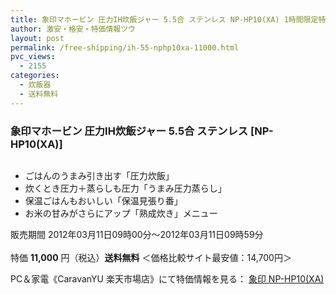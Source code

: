 ```yaml
---
title: 象印マホービン 圧力IH炊飯ジャー 5.5合 ステンレス NP-HP10(XA) 1時間限定特価11000円！送料無料！
author: 激安・格安・特価情報ツウ
layout: post
permalink: /free-shipping/ih-55-nphp10xa-11000.html
pvc_views:
  - 2155
categories:
  - 炊飯器
  - 送料無料
---
```

### 象印マホービン 圧力IH炊飯ジャー 5.5合 ステンレス [NP-HP10(XA)]

<div class="img-bg2 img_L">
  <a href="http://hb.afl.rakuten.co.jp/hgc/04661a9a.c55cae38.04661a9b.8fa689b1/?pc=http%3a%2f%2fitem.rakuten.co.jp%2fpc-express%2f4974305203281%2f%3fscid%3daf_ich_link_img&#038;m=http%3a%2f%2fm.rakuten.co.jp%2fpc-express%2fi%2f10354850%2f" target="_blank"><img src="http://hbb.afl.rakuten.co.jp/hgb/?pc=http%3a%2f%2fthumbnail.image.rakuten.co.jp%2f%400_mall%2fpc-express%2fcabinet%2fximg254%2f4974305203281.jpg%3f_ex%3d128x128&#038;m=http%3a%2f%2fthumbnail.image.rakuten.co.jp%2f%400_mall%2fpc-express%2fcabinet%2fximg254%2f4974305203281.jpg" border="0" title="" alt="" /></a>
</div>

<!--more-->

  * ごはんのうまみ引き出す「圧力炊飯」
  * 炊くとき圧力＋蒸らしも圧力「うまみ圧力蒸らし」
  * 保温ごはんもおいしい「保温見張り番」
  * お米の甘みがさらにアップ「熟成炊き」メニュー

販売期間 2012年03月11日09時00分～2012年03月11日09時59分  
<br clear="all" />特価 <span class="tokka-price"><strong>11,000</strong></span> 円（税込）**送料無料** ＜価格比較サイト最安値：14,700円＞  
  
PC＆家電《CaravanYU 楽天市場店》にて特価情報を見る： <span class="fs150p"><a href="http://hb.afl.rakuten.co.jp/hgc/04661a9a.c55cae38.04661a9b.8fa689b1/?pc=http%3a%2f%2fitem.rakuten.co.jp%2fpc-express%2f4974305203281%2f%3fscid%3daf_ich_link_img&#038;m=http%3a%2f%2fm.rakuten.co.jp%2fpc-express%2fi%2f10354850%2f" target="_blank">象印 NP-HP10(XA)</a></span>